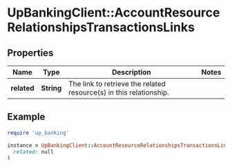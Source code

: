 # UpBankingClient::AccountResourceRelationshipsTransactionsLinks

## Properties

| Name | Type | Description | Notes |
| ---- | ---- | ----------- | ----- |
| **related** | **String** | The link to retrieve the related resource(s) in this relationship.  |  |

## Example

```ruby
require 'up_banking'

instance = UpBankingClient::AccountResourceRelationshipsTransactionsLinks.new(
  related: null
)
```

